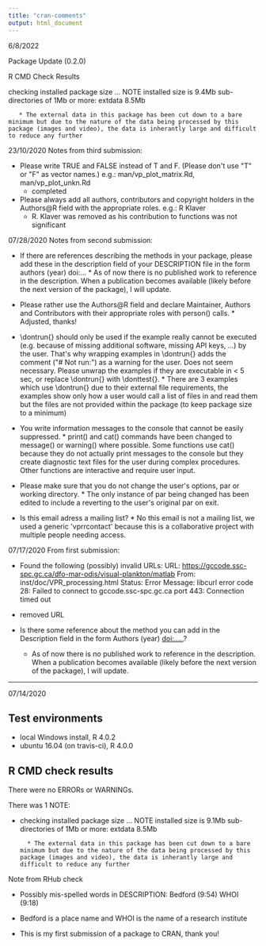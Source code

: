 ```yaml
---
title: "cran-comments"
output: html_document
---
```

6/8/2022

Package Update (0.2.0)

R CMD Check Results

checking installed package size ... NOTE
    installed size is  9.4Mb
    sub-directories of 1Mb or more:
      extdata   8.5Mb
      
       * The external data in this package has been cut down to a bare minimum but due to the nature of the data being processed by this package (images and video), the data is inherantly large and difficult to reduce any further

    

23/10/2020
Notes from third submission:



* Please write TRUE and FALSE instead of T and F. (Please don't use "T" or "F" as vector names.) e.g.: man/vp_plot_matrix.Rd, man/vp_plot_unkn.Rd
    * completed
* Please always add all authors, contributors and copyright holders in the Authors@R field with the appropriate roles. e.g.: R Klaver
    * R. Klaver was removed as his contribution to functions was not significant


07/28/2020
Notes from second submission:

* If there are references describing the methods in your package, please
add these in the description field of your DESCRIPTION file in the form
authors (year) doi:...
        *  As of now there is no published work to reference in the description. When a publication becomes available (likely before the next version of the package), I will update.

* Please rather use the Authors@R field and declare Maintainer, Authors
and Contributors with their appropriate roles with person() calls.
        * Adjusted, thanks!
        

* \dontrun{} should only be used if the example really cannot be executed
(e.g. because of missing additional software, missing API keys, ...) by
the user. That's why wrapping examples in \dontrun{} adds the comment
("# Not run:") as a warning for the user.
Does not seem necessary.
Please unwrap the examples if they are executable in < 5 sec, or replace
\dontrun{} with \donttest{}.
          * There are 3 examples which use \dontrun{} due to their external file requirements, the examples show only how a user would call a list of files in and read them but the files are not provided within the package (to keep package size to a minimum)
      

* You write information messages to the console that cannot be easily
suppressed.
        * print() and cat() commands have been changed to message() or warning() where possible. Some functions use cat() because they do not actually print messages to the console but they create diagnostic text files for the user during complex procedures. Other functions are interactive and require user input.
        
        
* Please make sure that you do not change the user's options, par or
working directory.
        * The only instance of par being changed has been edited to include a reverting to the user's original par on exit.
        
        
* Is this email adress a mailing list?
        * No this email is not a mailing list, we used a generic 'vprrcontact' because this is a collaborative project with multiple people needing access.



07/17/2020
From first submission:

*   Found the following (possibly) invalid URLs:
     URL: https://gccode.ssc-spc.gc.ca/dfo-mar-odis/visual-plankton/matlab
       From: inst/doc/VPR_processing.html
       Status: Error
       Message: libcurl error code 28:
                Failed to connect to gccode.ssc-spc.gc.ca port 443: Connection
timed out

  * removed URL
  
* Is there some reference about the method you can add in the Description
field in the form Authors (year) <doi:.....>?

  * As of now there is no published work to reference in the description. When a publication becomes available (likely before the next version of the package), I will update. 
  
---
07/14/2020
## Test environments
* local Windows install, R 4.0.2
* ubuntu 16.04 (on travis-ci), R 4.0.0


## R CMD check results
There were no ERRORs or WARNINGs. 

There was 1 NOTE:
* checking installed package size ... NOTE
    installed size is  9.1Mb
    sub-directories of 1Mb or more:
      extdata   8.5Mb
      
      
        * The external data in this package has been cut down to a bare minimum but due to the nature of the data being processed by this package (images and video), the data is inherantly large and difficult to reduce any further
        
        
Note from RHub check
  * Possibly mis-spelled words in DESCRIPTION:
  Bedford (9:54)
  WHOI (9:18)
  * Bedford is a place name and WHOI is the name of a research institute
  
  * This is my first submission of a package to CRAN, thank you!
